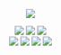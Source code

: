 <p align="center">
  <img src="https://github-readme-stats.vercel.app/api/?username=neexz&title_color=f03a17 &text_color=ffffff&show_icons=true&bg_color=00000000&hide_border=true&icon_color=FF004B &hide_title=true&count_private=true"/>
</p>

<div align="center">
<a><img src="https://img.shields.io/badge/javascript-HexColor?style=for-the-badge&logo=javascript&color=f03a17&logoColor=2a6ecb"/></a>
<a><img src="https://img.shields.io/badge/node.js-HexColor?style=for-the-badge&logo=node.js&color=f03a17&logoColor=2a6ecb"/></a>
<a><img src="https://img.shields.io/badge/python-HexColor?style=for-the-badge&logo=python&color=f03a17&logoColor=2a6ecb"/></a><br>
<a><img src="https://img.shields.io/badge/html-HexColor?style=for-the-badge&logo=html5&color=f03a17&logoColor=2a6ecb"/></a>
<a><img src="https://img.shields.io/badge/css-HexColor?style=for-the-badge&logo=css3&color=f03a17&logoColor=2a6ecb"/></a>
<a><img src="https://img.shields.io/badge/Csharp-HexColor?style=for-the-badge&logo=c-sharp&color=f03a17&logoColor=2a6ecb"/></a>
 <a><img src="https://img.shields.io/badge/lua-HexColor?style=for-the-badge&logo=lua&color=f03a17&logoColor=2a6ecb"/></a>
</div>
